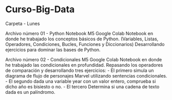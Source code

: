 # Curso-Big-Data
Carpeta - Lunes

  Archivo número 01 - Python Notebook M5 
    Google Colab Notebook en donde he trabajado los conceptos básicos de Python. 
    (Variables, Listas, Operadores, Condiciones, Bucles, Funciones y Diccionarios)
    Desarrollando ejercicios para dominar las bases de Python.
    
  Archivo número 02 - Condicionales M5
    Google Colab Notebook en donde he trabajado las condicionales en profundidad. 
    Repasando los operadores de comparación y desarrollando tres ejercicios: 
    - El primero simula un diagrama de flujo de personajes Marvel utilizando sentencias condicionales.
    - El segundo dada una variable year con un valor entero, comprueba si dicho año es bisiesto o no.
    - El tercero Determina si una cadena de texto dada es un palíndromo.
